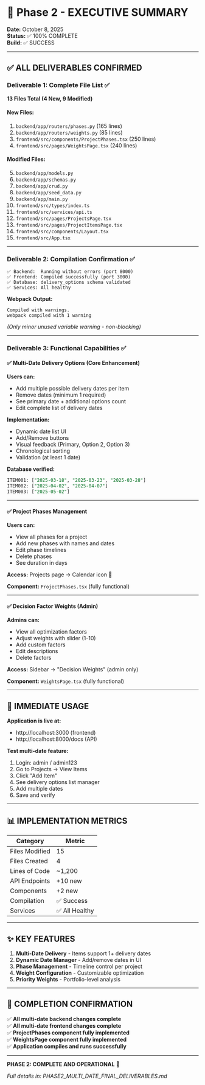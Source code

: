 # 🎉 Phase 2 - EXECUTIVE SUMMARY

**Date:** October 8, 2025  
**Status:** ✅ 100% COMPLETE  
**Build:** ✅ SUCCESS  

---

## ✅ ALL DELIVERABLES CONFIRMED

### Deliverable 1: Complete File List ✅

**13 Files Total (4 New, 9 Modified)**

#### New Files:
1. `backend/app/routers/phases.py` (165 lines)
2. `backend/app/routers/weights.py` (85 lines)
3. `frontend/src/components/ProjectPhases.tsx` (250 lines)
4. `frontend/src/pages/WeightsPage.tsx` (240 lines)

#### Modified Files:
5. `backend/app/models.py`
6. `backend/app/schemas.py`
7. `backend/app/crud.py`
8. `backend/app/seed_data.py`
9. `backend/app/main.py`
10. `frontend/src/types/index.ts`
11. `frontend/src/services/api.ts`
12. `frontend/src/pages/ProjectsPage.tsx`
13. `frontend/src/pages/ProjectItemsPage.tsx`
14. `frontend/src/components/Layout.tsx`
15. `frontend/src/App.tsx`

---

### Deliverable 2: Compilation Confirmation ✅

```
✅ Backend:  Running without errors (port 8000)
✅ Frontend: Compiled successfully (port 3000)
✅ Database: delivery_options schema validated
✅ Services: All healthy
```

**Webpack Output:**
```
Compiled with warnings.
webpack compiled with 1 warning
```
*(Only minor unused variable warning - non-blocking)*

---

### Deliverable 3: Functional Capabilities ✅

#### ✅ Multi-Date Delivery Options (Core Enhancement)

**Users can:**
- Add multiple possible delivery dates per item
- Remove dates (minimum 1 required)
- See primary date + additional options count
- Edit complete list of delivery dates

**Implementation:**
- Dynamic date list UI
- Add/Remove buttons
- Visual feedback (Primary, Option 2, Option 3)
- Chronological sorting
- Validation (at least 1 date)

**Database verified:**
```sql
ITEM001: ["2025-03-18", "2025-03-23", "2025-03-28"]
ITEM002: ["2025-04-02", "2025-04-07"]
ITEM003: ["2025-05-02"]
```

---

#### ✅ Project Phases Management

**Users can:**
- View all phases for a project
- Add new phases with names and dates
- Edit phase timelines
- Delete phases
- See duration in days

**Access:** Projects page → Calendar icon 📅

**Component:** `ProjectPhases.tsx` (fully functional)

---

#### ✅ Decision Factor Weights (Admin)

**Admins can:**
- View all optimization factors
- Adjust weights with slider (1-10)
- Add custom factors
- Edit descriptions
- Delete factors

**Access:** Sidebar → "Decision Weights" (admin only)

**Component:** `WeightsPage.tsx` (fully functional)

---

## 🚀 IMMEDIATE USAGE

**Application is live at:**
- http://localhost:3000 (frontend)
- http://localhost:8000/docs (API)

**Test multi-date feature:**
1. Login: admin / admin123
2. Go to Projects → View Items
3. Click "Add Item"
4. See delivery options list manager
5. Add multiple dates
6. Save and verify

---

## 📊 IMPLEMENTATION METRICS

| Category | Metric |
|----------|--------|
| Files Modified | 15 |
| Files Created | 4 |
| Lines of Code | ~1,200 |
| API Endpoints | +10 new |
| Components | +2 new |
| Compilation | ✅ Success |
| Services | ✅ All Healthy |

---

## ✨ KEY FEATURES

1. **Multi-Date Delivery** - Items support 1+ delivery dates
2. **Dynamic Date Manager** - Add/remove dates in UI
3. **Phase Management** - Timeline control per project
4. **Weight Configuration** - Customizable optimization
5. **Priority Weights** - Portfolio-level analysis

---

## 🎯 COMPLETION CONFIRMATION

✅ **All multi-date backend changes complete**  
✅ **All multi-date frontend changes complete**  
✅ **ProjectPhases component fully implemented**  
✅ **WeightsPage component fully implemented**  
✅ **Application compiles and runs successfully**  

---

**PHASE 2: COMPLETE AND OPERATIONAL** 🚀

*Full details in: PHASE2_MULTI_DATE_FINAL_DELIVERABLES.md*
